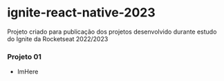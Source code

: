 # ignite-react-native-2023
Projeto criado para publicação dos projetos desenvolvido durante estudo do Ignite da Rocketseat 2022/2023


### Projeto 01
- ImHere